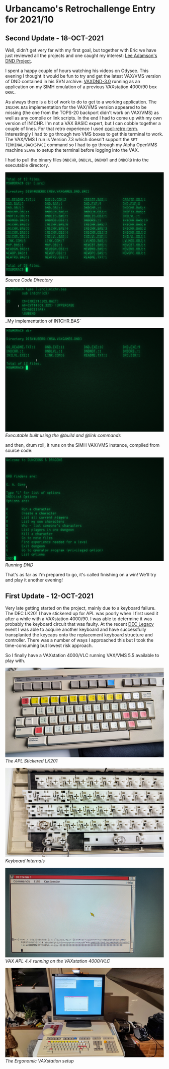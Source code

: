 # Urbancamo's Retrochallenge Entry for 2021/10

## Second Update - 18-OCT-2021

Well, didn't get very far with my first goal, but together with Eric we have just reviewed all the projects
and one caught my interest: [Lee Adamson's DND Project](https://odysee.com/@Old.Computer.Fun:f). 

I spent a happy couple of hours watching his videos on Odysee. This evening I thought it would be fun
to try and get the latest VAX/VMS version of DND contained in his SVN archive: [VAXDND-3.0](http://svn.ocfco.net/public/DND/Historical%20Data/Original%20Archives/VMSDND-3.0/) 
running as an application on my SIMH emulation of a previous VAXstation 4000/90 box `ORAC`.

As always there is a bit of work to do to get to a working application. The `IN1CHR.BAS` implementation for the 
VAX/VMS version appeared to be missing (the one from the TOPS-20 backport didn't work on VAX/VMS) 
as well as any compile or link scripts. In the end I had to come up with
my own version of IN1CHR. I'm not a VAX BASIC expert, 
but I can cobble together a couple of lines. For that retro
experience I used [cool-retro-term](https://github.com/Swordfish90/cool-retro-term). Interestingly I had to 
go through two VMS boxes to get this terminal to work. 
The VAX/VMS I run is Version 7.3 which doesn't support the
`SET TERMINAL/BACKSPACE` command so I had to go through my Alpha OpenVMS machine `SLAVE` to 
setup the terminal before logging into the VAX.

I had to pull the binary files `DNDCHR`, `DNDLVL`, `DNDNOT` and `DNDORB` into the executable directory.

![](./images/crt-1.png)
_Source Code Directory_

![](./images/crt-3.png)
_My implementation of IN1CHR.BAS`

![](./images/crt-2.png)
_Executable built using the @build and @link commands_

and then, drum roll, it runs on the SIMH VAX/VMS instance, compiled from source code:

![](./images/crt-4.png)
_Running DND_

That's as far as I'm prepared to go, it's called finishing on a win! 
We'll try and play it another evening!


## First Update - 12-OCT-2021

Very late getting started on the project, mainly due to a keyboard failure. The DEC LK201 I have
stickered up for APL was poorly when I first used it after a while with a VAXstation 4000/90. 
I was able to determine it was probably the keyboard circuit that was faulty. At the 
recent [DEC Legacy](https://wickensonline.co.uk/declegacy/) event I was able to acquire another
keyboard and have successfully transplanted the keycaps onto the replacement keyboard structure and
controller. There was a number of ways I approached this but I took the time-consuming but lowest
risk approach.

So I finally have a VAXstation 4000/VLC running VAX/VMS 5.5 available to play with.

![](./images/Photos/IMG_20211011_173227.jpg)
_The APL Stickered LK201_

![](./images/Photos/IMG_20211011_190418.jpg)
_Keyboard Internals_

![](./images/Photos/IMG_20211011_200826.jpg)
_VAX APL 4.4 running on the VAXstation 4000/VLC_

![](./images/Photos/IMG_20211011_200847.jpg)
_The Ergonomic VAXstation setup_
